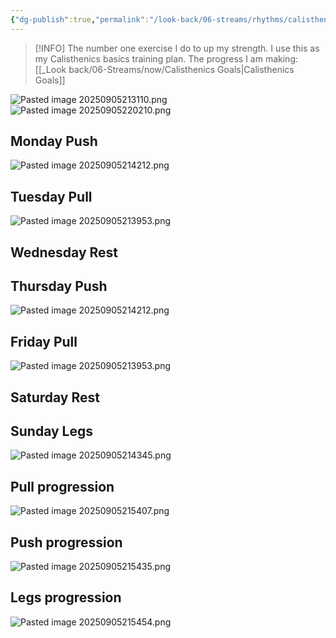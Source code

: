 ```yaml
---
{"dg-publish":true,"permalink":"/look-back/06-streams/rhythms/calisthenics/","noteIcon":"","created":"2025-09-05T15:49:48.599+02:00","updated":"2025-09-07T17:16:42.441+02:00"}
---
```


>[!INFO] 
> The number one exercise I do to up my strength. 
> I use this as my Calisthenics basics training plan.
> The progress I am making: [[_Look back/06-Streams/now/Calisthenics Goals\|Calisthenics Goals]]

![Pasted image 20250905213110.png](/img/user/_attachments/Pasted%20image%2020250905213110.png)
![Pasted image 20250905220210.png](/img/user/_attachments/Pasted%20image%2020250905220210.png)


## Monday Push


![Pasted image 20250905214212.png](/img/user/_attachments/Pasted%20image%2020250905214212.png)



## Tuesday Pull


![Pasted image 20250905213953.png](/img/user/_attachments/Pasted%20image%2020250905213953.png)



## Wednesday Rest

## Thursday Push


![Pasted image 20250905214212.png](/img/user/_attachments/Pasted%20image%2020250905214212.png)



## Friday Pull


![Pasted image 20250905213953.png](/img/user/_attachments/Pasted%20image%2020250905213953.png)



## Saturday Rest

## Sunday Legs


![Pasted image 20250905214345.png](/img/user/_attachments/Pasted%20image%2020250905214345.png)


## Pull progression 

![Pasted image 20250905215407.png](/img/user/_attachments/Pasted%20image%2020250905215407.png)
## Push progression 

![Pasted image 20250905215435.png](/img/user/_attachments/Pasted%20image%2020250905215435.png)
## Legs progression 

![Pasted image 20250905215454.png](/img/user/_attachments/Pasted%20image%2020250905215454.png)





